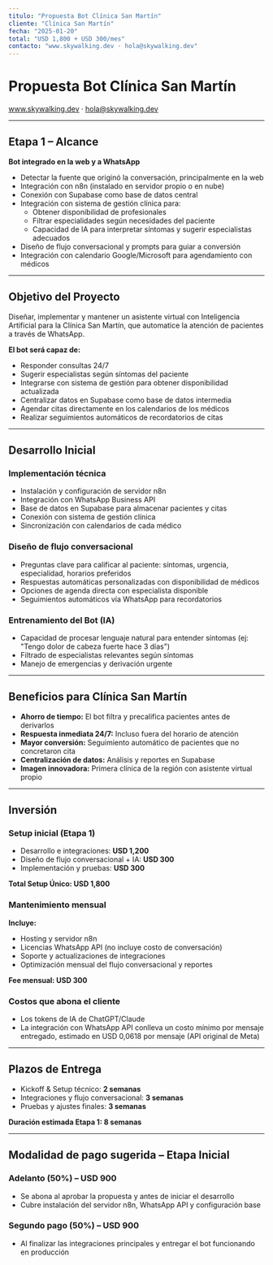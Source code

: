 ```yaml
---
titulo: "Propuesta Bot Clínica San Martín"
cliente: "Clínica San Martín"
fecha: "2025-01-20"
total: "USD 1,800 + USD 300/mes"
contacto: "www.skywalking.dev · hola@skywalking.dev"
---
```


# Propuesta Bot Clínica San Martín

www.skywalking.dev · hola@skywalking.dev

---

## Etapa 1 – Alcance

**Bot integrado en la web y a WhatsApp**

- Detectar la fuente que originó la conversación, principalmente en la web
- Integración con n8n (instalado en servidor propio o en nube)
- Conexión con Supabase como base de datos central
- Integración con sistema de gestión clínica para:
  - Obtener disponibilidad de profesionales
  - Filtrar especialidades según necesidades del paciente
  - Capacidad de IA para interpretar síntomas y sugerir especialistas adecuados
- Diseño de flujo conversacional y prompts para guiar a conversión
- Integración con calendario Google/Microsoft para agendamiento con médicos

---

## Objetivo del Proyecto

Diseñar, implementar y mantener un asistente virtual con Inteligencia Artificial para la Clínica San Martín, que automatice la atención de pacientes a través de WhatsApp.

**El bot será capaz de:**

- Responder consultas 24/7
- Sugerir especialistas según síntomas del paciente
- Integrarse con sistema de gestión para obtener disponibilidad actualizada
- Centralizar datos en Supabase como base de datos intermedia
- Agendar citas directamente en los calendarios de los médicos
- Realizar seguimientos automáticos de recordatorios de citas

---

## Desarrollo Inicial

### Implementación técnica

- Instalación y configuración de servidor n8n
- Integración con WhatsApp Business API
- Base de datos en Supabase para almacenar pacientes y citas
- Conexión con sistema de gestión clínica
- Sincronización con calendarios de cada médico

### Diseño de flujo conversacional

- Preguntas clave para calificar al paciente: síntomas, urgencia, especialidad, horarios preferidos
- Respuestas automáticas personalizadas con disponibilidad de médicos
- Opciones de agenda directa con especialista disponible
- Seguimientos automáticos vía WhatsApp para recordatorios

### Entrenamiento del Bot (IA)

- Capacidad de procesar lenguaje natural para entender síntomas (ej: "Tengo dolor de cabeza fuerte hace 3 días")
- Filtrado de especialistas relevantes según síntomas
- Manejo de emergencias y derivación urgente

---

## Beneficios para Clínica San Martín

- **Ahorro de tiempo:** El bot filtra y precalifica pacientes antes de derivarlos
- **Respuesta inmediata 24/7:** Incluso fuera del horario de atención
- **Mayor conversión:** Seguimiento automático de pacientes que no concretaron cita
- **Centralización de datos:** Análisis y reportes en Supabase
- **Imagen innovadora:** Primera clínica de la región con asistente virtual propio

---

## Inversión

### Setup inicial (Etapa 1)

- Desarrollo e integraciones: **USD 1,200**
- Diseño de flujo conversacional + IA: **USD 300**
- Implementación y pruebas: **USD 300**

**Total Setup Único: USD 1,800**

### Mantenimiento mensual

**Incluye:**

- Hosting y servidor n8n
- Licencias WhatsApp API (no incluye costo de conversación)
- Soporte y actualizaciones de integraciones
- Optimización mensual del flujo conversacional y reportes

**Fee mensual: USD 300**

### Costos que abona el cliente

- Los tokens de IA de ChatGPT/Claude
- La integración con WhatsApp API conlleva un costo mínimo por mensaje entregado, estimado en USD 0,0618 por mensaje (API original de Meta)

---

## Plazos de Entrega

- Kickoff & Setup técnico: **2 semanas**
- Integraciones y flujo conversacional: **3 semanas**
- Pruebas y ajustes finales: **3 semanas**

**Duración estimada Etapa 1: 8 semanas**

---

## Modalidad de pago sugerida – Etapa Inicial

### Adelanto (50%) – USD 900

- Se abona al aprobar la propuesta y antes de iniciar el desarrollo
- Cubre instalación del servidor n8n, WhatsApp API y configuración base

### Segundo pago (50%) – USD 900

- Al finalizar las integraciones principales y entregar el bot funcionando en producción
